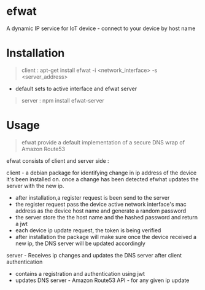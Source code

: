 # efwat
A dynamic IP service for IoT device - connect to your device by host name 

# Installation 
>client : apt-get install efwat -i <network_interface> -s <server_address> 
  - default sets to active interface and efwat server 

>server : npm install efwat-server

# Usage
>efwat provide a default implementation of a secure DNS wrap of Amazon Route53

efwat consists of client and server side : 

client - a debian package for identifying change in ip address of the device it's been installed on.
  once a change has been detected efwhat updates the server with the new ip. 
+ after installation,a register request is been send to the server
+ the register request pass the device active network interface's mac address as the device host name and generate a random password
+ the server store the the host name and the hashed password and return a jwt
+ each device ip update request, the token is being verified 
+ after installation the package will make sure once the device received a new ip, the DNS server will be updated accordingly 
      
server - Receives ip changes and updates the DNS server after client authentication  
+ contains a registration and authentication using jwt
+ updates DNS server - Amazon Route53 API - for any given ip update
    
    







